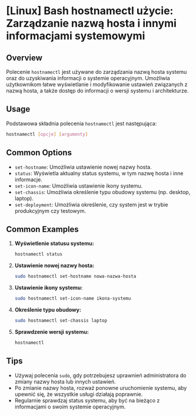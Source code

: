 # [Linux] Bash hostnamectl użycie: Zarządzanie nazwą hosta i innymi informacjami systemowymi

## Overview
Polecenie `hostnamectl` jest używane do zarządzania nazwą hosta systemu oraz do uzyskiwania informacji o systemie operacyjnym. Umożliwia użytkownikom łatwe wyświetlanie i modyfikowanie ustawień związanych z nazwą hosta, a także dostęp do informacji o wersji systemu i architekturze.

## Usage
Podstawowa składnia polecenia `hostnamectl` jest następująca:

```bash
hostnamectl [opcje] [argumenty]
```

## Common Options
- `set-hostname`: Umożliwia ustawienie nowej nazwy hosta.
- `status`: Wyświetla aktualny status systemu, w tym nazwę hosta i inne informacje.
- `set-icon-name`: Umożliwia ustawienie ikony systemu.
- `set-chassis`: Umożliwia określenie typu obudowy systemu (np. desktop, laptop).
- `set-deployment`: Umożliwia określenie, czy system jest w trybie produkcyjnym czy testowym.

## Common Examples
1. **Wyświetlenie statusu systemu:**
   ```bash
   hostnamectl status
   ```

2. **Ustawienie nowej nazwy hosta:**
   ```bash
   sudo hostnamectl set-hostname nowa-nazwa-hosta
   ```

3. **Ustawienie ikony systemu:**
   ```bash
   sudo hostnamectl set-icon-name ikona-systemu
   ```

4. **Określenie typu obudowy:**
   ```bash
   sudo hostnamectl set-chassis laptop
   ```

5. **Sprawdzenie wersji systemu:**
   ```bash
   hostnamectl
   ```

## Tips
- Używaj polecenia `sudo`, gdy potrzebujesz uprawnień administratora do zmiany nazwy hosta lub innych ustawień.
- Po zmianie nazwy hosta, rozważ ponowne uruchomienie systemu, aby upewnić się, że wszystkie usługi działają poprawnie.
- Regularnie sprawdzaj status systemu, aby być na bieżąco z informacjami o swoim systemie operacyjnym.